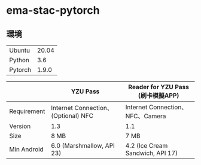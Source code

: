 # ema-stac-pytorch

## 環境

|  |  |
| ------------- | ------------- |
| Ubuntu | 20.04 |
| Python | 3.6 |
| Pytorch | 1.9.0 |


|   | YZU Pass | Reader for YZU Pass (刷卡模擬APP) |
| ------------- | ------------- | ------------ |
| Requirement | Internet Connection、(Optional) NFC | Internet Connection、NFC、Camera |
| Version | 1.3  | 1.1 |
| Size | 8 MB | 7 MB |
| Min Android | 6.0 (Marshmallow, API 23) | 4.2 (Ice Cream Sandwich, API 17) |

